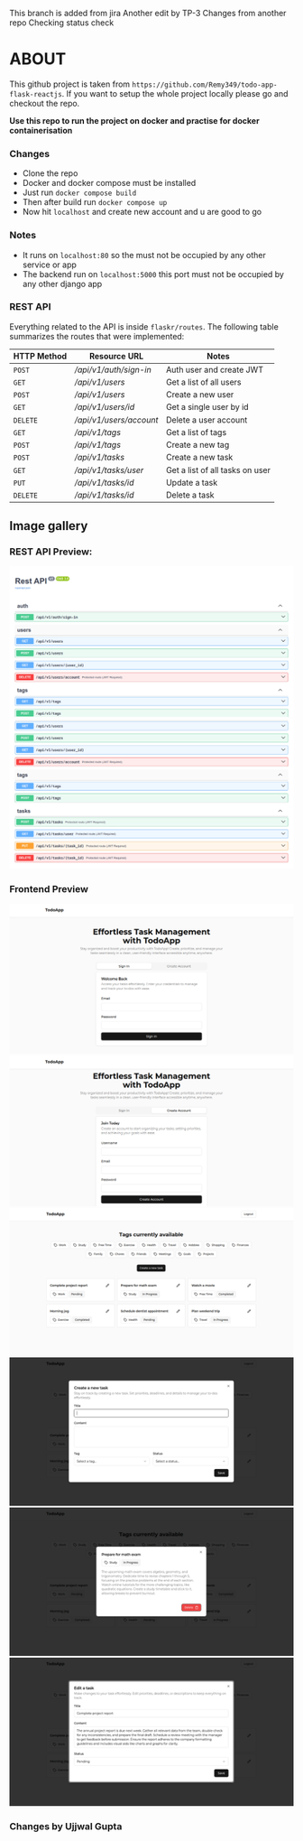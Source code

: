 This branch is added from jira
Another edit by TP-3
Changes from another repo
Checking status check

# ABOUT
This github project is taken from ```https://github.com/Remy349/todo-app-flask-reactjs```.
If you want to setup the whole project locally please go and checkout the repo.

<strong> Use this repo to run the project on docker and practise for docker containerisation </strong>

### Changes
- Clone the repo
- Docker and docker compose must be installed
- Just run ```docker compose build```
- Then after build run ```docker compose up```
- Now hit ```localhost``` and create new account and u are good to go

### Notes
- It runs on ```localhost:80``` so the must not be occupied by any other service or app
- The backend run on ```localhost:5000``` this port must not be occupied by any other django app


### REST API

Everything related to the API is inside `flaskr/routes`. The following table summarizes the routes that were implemented:

| HTTP Method | Resource URL            | Notes                                   |
| ----------- | ----------------------- | --------------------------------------- |
| `POST`      | */api/v1/auth/sign-in*  | Auth user and create JWT                |
| `GET`       | */api/v1/users*         | Get a list of all users                 |
| `POST`      | */api/v1/users*         | Create a new user                       |
| `GET`       | */api/v1/users/id*      | Get a single user by id                 |
| `DELETE`    | */api/v1/users/account* | Delete a user account                   |
| `GET`       | */api/v1/tags*          | Get a list of tags                      |
| `POST`      | */api/v1/tags*          | Create a new tag                        |
| `POST`      | */api/v1/tasks*         | Create a new task                       |
| `GET`       | */api/v1/tasks/user*    | Get a list of all tasks on user         |
| `PUT`       | */api/v1/tasks/id*      | Update a task                           |
| `DELETE`    | */api/v1/tasks/id*      | Delete a task                           |

## Image gallery

### REST API Preview:

![PREVIEW](./preview/preview1.png)
![PREVIEW](./preview/preview2.png)

### Frontend Preview

![PREVIEW](./preview/preview3.png)
![PREVIEW](./preview/preview4.png)
![PREVIEW](./preview/preview5.png)
![PREVIEW](./preview/preview6.png)
![PREVIEW](./preview/preview7.png)
![PREVIEW](./preview/preview8.png)

### Changes by Ujjwal Gupta
